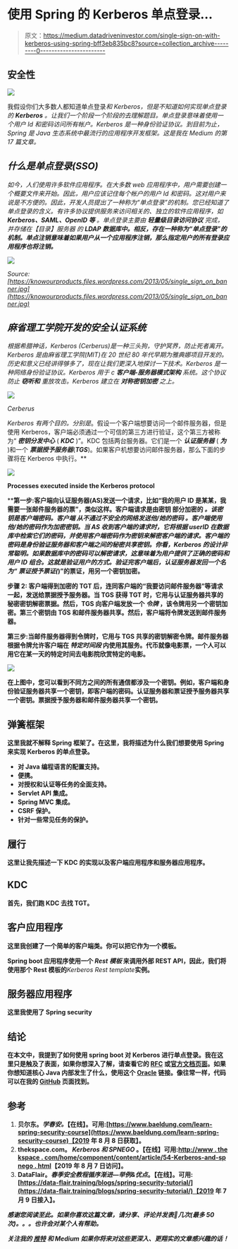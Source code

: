 # 使用 Spring 的 Kerberos 单点登录…

> 原文：<https://medium.datadriveninvestor.com/single-sign-on-with-kerberos-using-spring-bff3eb835bc8?source=collection_archive---------0----------------------->

## 安全性

![](img/ed540f4bafb2ad9d8d04398ee2bab46c.png)

我假设你们大多数人都知道单点登录*和 Kerberos，但是不知道如何实现单点登录的 ***Kerberos*** 。让我们一个阶段一个阶段的去理解题目。单点登录意味着使用一个用户 Id 和密码访问所有帐户。Kerberos 是一种身份验证协议。到目前为止，Spring 是 Java 生态系统中最流行的应用程序开发框架。这是我在 Medium 的第 17 篇文章。*

## *什么是单点登录(SSO)*

*如今，人们使用许多软件应用程序。在大多数 web 应用程序中，用户需要创建一个概要文件来开始。因此，用户应该记住每个帐户的用户 Id 和密码。这对用户来说是不方便的。因此，开发人员提出了一种称为“单点登录”的机制。您已经知道了单点登录的含义。有许多协议提供服务来访问相关的、独立的软件应用程序，如 ***Kerberos、SAML、OpenID 等*** 。单点登录主要由 ***轻量级目录访问协议*** 完成，并存储在【目录】服务器 的 ***LDAP 数据库中。相反，存在一种称为“单点登录”的机制。单点注销意味着如果用户从一个应用程序注销，那么指定用户的所有登录应用程序也将注销。****

*![](img/4e062e68c6df25011092018f17a9bb83.png)*

*Source: [https://knowourproducts.files.wordpress.com/2013/05/single_sign_on_banner.jpg](https://knowourproducts.files.wordpress.com/2013/05/single_sign_on_banner.jpg)*

## *麻省理工学院开发的安全认证系统*

*根据希腊神话，Kerberos (Cerberus)是一种三头狗，守护冥界，防止死者离开。Kerberos 是由麻省理工学院(MIT)在 20 世纪 80 年代早期为雅典娜项目开发的。历史和意义已经讲得够多了，现在让我们更深入地探讨一下技术。Kerberos 是一种网络身份验证协议。Kerberos 用于 c ***客户端-服务器模式架构*** 系统。这个协议防止 ***窃听和*** 重放攻击。Kerberos 建立在 ***对称密钥加密*** 之上。*

*![](img/ade143575b060630714c05725738be07.png)*

*Cerberus*

*Kerberos 有两个目的。分别是*。假设一个客户端想要访问一个邮件服务器，但是使用 Kerberos，客户端必须通过一个可信的第三方进行验证，这个第三方被称为“ ***密钥分发中心*** ( ***KDC*** )”。KDC 包括两台服务器。它们是一个 ***认证服务器*** ( ***为*** )和一个 ***票据授予服务器***(***TGS***)。如果客户机想要访问邮件服务器，那么下面的步骤将在 Kerberos 中执行。**

**![](img/cacef16ea1e9898b64d2e1d91f8dfd9c.png)**

**Processes executed inside the Kerberos protocol**

****第一步:**客户端向认证服务器(AS)发送一个请求，比如“我的用户 ID 是某某，我需要一张邮件服务器的票”，类似这样。客户端请求是由密钥 部分加密的 ***。该密钥是客户端密码。客户端 ***从不通过不安全的网络发送他/她的密码*** 。客户端使用他/她的密码作为加密密钥。当 AS 收到客户端的请求时，它将根据 userID 在数据库中检索它们的密码，并使用客户端密码作为密钥来解密客户端的请求。客户端的密码是身份验证服务器和客户端之间的秘密共享密钥。你看，Kerberos 的设计非常聪明。如果数据库中的密码可以解密请求，这意味着为用户提供了正确的密码和用户 ID 组合。这就是验证用户的方式。验证完客户端后，认证服务器发回一个名为“ ***票证授予票证***(*)”的票证，用另一个密钥加密。******

****步骤 2:** 客户端得到加密的 TGT 后，连同客户端的“我要访问邮件服务器”等请求一起，发送给票据授予服务器。当 TGS 获得 TGT 时，它用与认证服务器共享的秘密密钥解密票据。然后，TGS 向客户端发放一个 ***令牌*** ，该令牌用另一个密钥加密。第三个密钥由 TGS 和邮件服务器共享。然后，客户端将令牌发送到邮件服务器。**

**第三步:当邮件服务器得到令牌时，它用与 TGS 共享的密钥解密令牌。邮件服务器根据令牌允许客户端在 ***特定时间段*** 内使用其服务。代币就像电影票，一个人可以用它在某一天的特定时间去电影院欣赏特定的电影。**

**![](img/48c21f576b2e89f6e6b2e04fe602ec88.png)**

**在上图中，您可以看到不同方之间的所有通信都涉及一个密钥。例如，客户端和身份验证服务器共享一个密钥，即客户端的密码。认证服务器和票证授予服务器共享一个密钥。票据授予服务器和邮件服务器共享一个密钥。**

## **弹簧框架**

**这里我就不解释 Spring 框架了。在这里，我将描述为什么我们想要使用 Spring 来实现 Kerberos 的单点登录。**

*   **对 Java 编程语言的配置支持。**
*   **便携。**
*   **对授权和认证等任务的全面支持。**
*   **Servlet API 集成。**
*   **Spring MVC 集成。**
*   **CSRF 保护。**
*   **针对一些常见任务的保护。**

## **履行**

**这里让我先描述一下 KDC 的实现以及客户端应用程序和服务器应用程序。**

## **KDC**

**首先，我们跑 KDC 去找 TGT。**

## **客户应用程序**

**这里我创建了一个简单的客户端类。你可以把它作为一个模板。**

**Spring boot 应用程序使用一个 ***Rest 模板*** 来调用外部 REST API，因此，我们将使用那个 Rest 模板的***Kerberos Rest template***实例。**

## **服务器应用程序**

**这里我使用了 Spring security**

## **结论**

**在本文中，我提到了如何使用 spring boot 对 Kerberos 进行单点登录。我在这里只是触及了表面，如果你想深入了解，请查看它的 [RFC](https://tools.ietf.org/html/rfc4120) 或[官方文档页面](https://web.mit.edu/kerberos/krb5-latest/doc/)。如果你想知道核心 Java 内部发生了什么，使用这个 [Oracle](https://docs.oracle.com/javase/8/docs/technotes/guides/security/jgss/lab/) 链接。像往常一样，代码可以在我的 [GitHub](https://github.com/Sabesan96/SSO_Kerberos) 页面找到。**

## **参考**

1.  **贝尔东。*学春安。*【在线】。可用:[https://www.baeldung.com/learn-spring-security-course](https://www.baeldung.com/learn-spring-security-course)【2019 年 8 月 8 日获取】。**
2.  **thekspace.com。 *Kerberos 和 SPNEGO* 。【在线】可用:[http://www . the kspace . com/home/component/content/article/54-Kerberos-and-sp nego . html](http://www.thekspace.com/home/component/content/article/54-kerberos-and-spnego.html)【2019 年 8 月 7 日访问】。**
3.  **DataFlair。*春季安全教程循序渐进—举例&优点*。【在线】。可用:[https://data-flair.training/blogs/spring-security-tutorial/](https://data-flair.training/blogs/spring-security-tutorial/)【2019 年 7 月 9 日接入】。**

*****感谢您阅读至此。如果你喜欢这篇文章，请分享、评论并发表👏几次(最多 50 次)。。。也许会对某个人有帮助。*****

*****关注我的*** [***推特***](https://twitter.com/TheSabesan) ***和 Medium 如果你将来对这些更深入、更翔实的文章感兴趣的话！*****